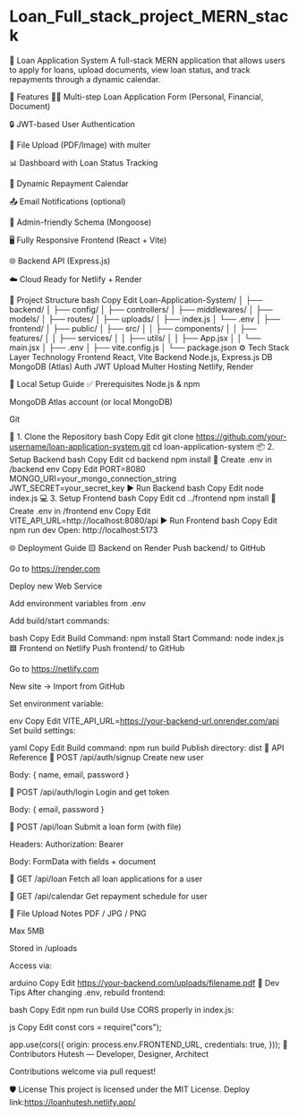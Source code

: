 # Loan_Full_stack_project_MERN_stack

💼 Loan Application System
A full-stack MERN application that allows users to apply for loans, upload documents, view loan status, and track repayments through a dynamic calendar.

🌟 Features
🧑‍💼 Multi-step Loan Application Form (Personal, Financial, Document)

🔒 JWT-based User Authentication

📂 File Upload (PDF/Image) with multer

📊 Dashboard with Loan Status Tracking

📅 Dynamic Repayment Calendar

📤 Email Notifications (optional)

🧮 Admin-friendly Schema (Mongoose)

🖥️ Fully Responsive Frontend (React + Vite)

🌐 Backend API (Express.js)

☁️ Cloud Ready for Netlify + Render

📁 Project Structure
bash
Copy
Edit
Loan-Application-System/
│
├── backend/
│ ├── config/
│ ├── controllers/
│ ├── middlewares/
│ ├── models/
│ ├── routes/
│ ├── uploads/
│ ├── index.js
│ └── .env
│
├── frontend/
│ ├── public/
│ ├── src/
│ │ ├── components/
│ │ ├── features/
│ │ ├── services/
│ │ ├── utils/
│ │ ├── App.jsx
│ │ └── main.jsx
│ ├── .env
│ ├── vite.config.js
│ └── package.json
⚙️ Tech Stack
Layer Technology
Frontend React, Vite
Backend Node.js, Express.js
DB MongoDB (Atlas)
Auth JWT
Upload Multer
Hosting Netlify, Render

🚀 Local Setup Guide
✅ Prerequisites
Node.js & npm

MongoDB Atlas account (or local MongoDB)

Git

🔧 1. Clone the Repository
bash
Copy
Edit
git clone https://github.com/your-username/loan-application-system.git
cd loan-application-system
📦 2. Setup Backend
bash
Copy
Edit
cd backend
npm install
🧪 Create .env in /backend
env
Copy
Edit
PORT=8080
MONGO_URI=your_mongo_connection_string
JWT_SECRET=your_secret_key
▶️ Run Backend
bash
Copy
Edit
node index.js
💻 3. Setup Frontend
bash
Copy
Edit
cd ../frontend
npm install
🧪 Create .env in /frontend
env
Copy
Edit
VITE_API_URL=http://localhost:8080/api
▶️ Run Frontend
bash
Copy
Edit
npm run dev
Open: http://localhost:5173

🌐 Deployment Guide
🟨 Backend on Render
Push backend/ to GitHub

Go to https://render.com

Deploy new Web Service

Add environment variables from .env

Add build/start commands:

bash
Copy
Edit
Build Command: npm install
Start Command: node index.js
🟦 Frontend on Netlify
Push frontend/ to GitHub

Go to https://netlify.com

New site → Import from GitHub

Set environment variable:

env
Copy
Edit
VITE_API_URL=https://your-backend-url.onrender.com/api
Set build settings:

yaml
Copy
Edit
Build command: npm run build
Publish directory: dist
🧪 API Reference
🚀 POST /api/auth/signup
Create new user

Body: { name, email, password }

🚀 POST /api/auth/login
Login and get token

Body: { email, password }

🚀 POST /api/loan
Submit a loan form (with file)

Headers: Authorization: Bearer <token>

Body: FormData with fields + document

🚀 GET /api/loan
Fetch all loan applications for a user

🚀 GET /api/calendar
Get repayment schedule for user

📂 File Upload Notes
PDF / JPG / PNG

Max 5MB

Stored in /uploads

Access via:

arduino
Copy
Edit
https://your-backend.com/uploads/filename.pdf
🧠 Dev Tips
After changing .env, rebuild frontend:

bash
Copy
Edit
npm run build
Use CORS properly in index.js:

js
Copy
Edit
const cors = require("cors");

app.use(cors({
origin: process.env.FRONTEND_URL,
credentials: true,
}));
🤝 Contributors
Hutesh — Developer, Designer, Architect

Contributions welcome via pull request!

🛡️ License
This project is licensed under the MIT License.
Deploy link:https://loanhutesh.netlify.app/
